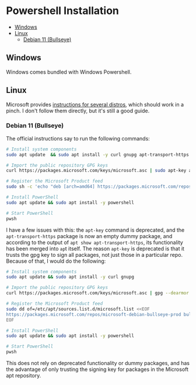 <!--
SPDX-FileCopyrightText: 2023 - 2024 Eli Array Minkoff

SPDX-License-Identifier: MIT
-->

# Powershell Installation

<!-- vim-markdown-toc GitLab -->

* [Windows](#windows)
* [Linux](#linux)
  * [Debian 11 (Bullseye)](#debian-11-bullseye)

<!-- vim-markdown-toc -->

## Windows

Windows comes bundled with Windows Powershell.

## Linux

Microsoft provides [instructions for several distros](https://learn.microsoft.com/en-us/powershell/scripting/install/installing-powershell-on-linux?view=powershell-7.3), which should work in a pinch. I don't follow them directly, but it's still a good guide.

### Debian 11 (Bullseye)

The official instructions say to run the following commands:

```sh
# Install system components
sudo apt update  && sudo apt install -y curl gnupg apt-transport-https

# Import the public repository GPG keys
curl https://packages.microsoft.com/keys/microsoft.asc | sudo apt-key add -

# Register the Microsoft Product feed
sudo sh -c 'echo "deb [arch=amd64] https://packages.microsoft.com/repos/microsoft-debian-bullseye-prod bullseye main" > /etc/apt/sources.list.d/microsoft.list'

# Install PowerShell
sudo apt update && sudo apt install -y powershell

# Start PowerShell
pwsh
```

I have a few issues with this: the `apt-key` command is deprecated, and the `apt-transport-https` package is now an empty dummy package, and according to the
output of `apt show apt-transport-https`, its functionality has been merged into `ap`t itself. The reason `apt-key` is deprecated is that it trusts the gpg key to sign all packages, not just those in a particular repo. Because of that, I would do the following:

```sh
# Install system components
sudo apt update && sudo apt install -y curl gnupg

# Import the public repository GPG keys
curl https://packages.microsoft.com/keys/microsoft.asc | gpg --dearmor | sudo dd of=/etc/apt/keyrings/microsoft.gpg

# Register the Microsoft Product feed
sudo dd of=/etc/apt/sources.list.d/microsoft.list <<EOF
https://packages.microsoft.com/repos/microsoft-debian-bullseye-prod bullseye main
EOF

# Install PowerShell
sudo apt update && sudo apt install -y powershell

# Start PowerShell
pwsh
```

This does not rely on deprecated functionality or dummy packages, and has the advantage of only trusting the signing key for packages in the Microsoft apt repository.
